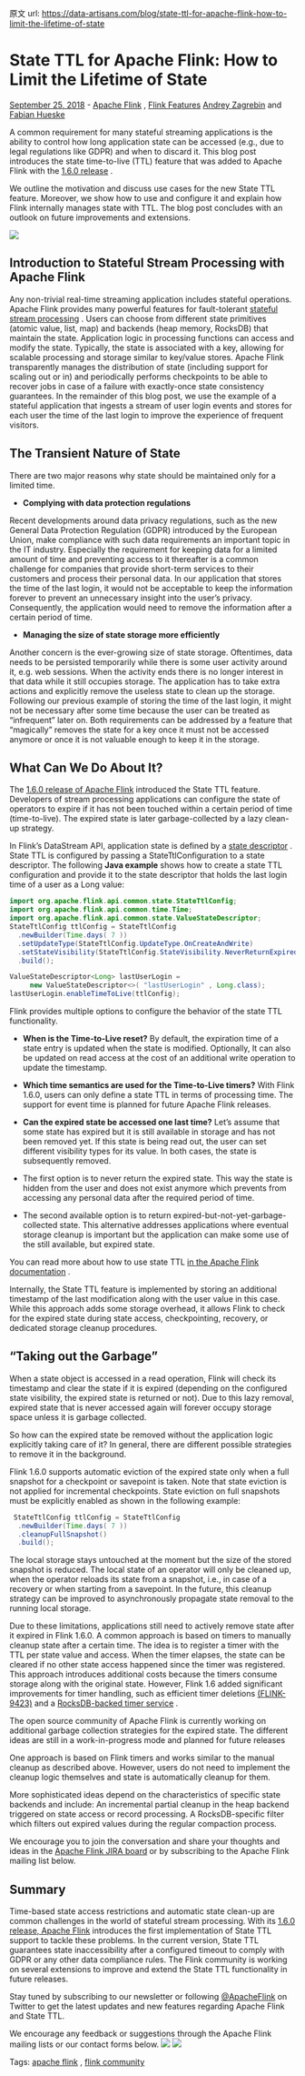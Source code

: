 原文 url:	https://data-artisans.com/blog/state-ttl-for-apache-flink-how-to-limit-the-lifetime-of-state

# State TTL for Apache Flink: How to Limit the Lifetime of State

[September 25, 2018](https://data-artisans.com/blog/2018/09/25) - [Apache Flink](https://data-artisans.com/blog/category/apache-flink) , [Flink Features](https://data-artisans.com/blog/category/flink-features)
[Andrey Zagrebin](https://data-artisans.com/blog/author/andrey-zagrebin) and [Fabian Hueske](https://data-artisans.com/blog/author/fabian)

A common requirement for many stateful streaming applications is the ability to control how long application state can be accessed (e.g., due to legal regulations like GDPR) and when to discard it. This blog post introduces the state time-to-live (TTL) feature that was added to Apache Flink with the [1.6.0 release](https://data-artisans.com/blog/apache-flink-1-6-0-whats-new-in-the-latest-apache-flink-release) .

We outline the motivation and discuss use cases for the new State TTL feature. Moreover, we show how to use and configure it and explain how Flink internally manages state with TTL. The blog post concludes with an outlook on future improvements and extensions.



 ![](./pics/0cbea3a6-8bc8-42a6-b4bb-53c02c032e2f)


## Introduction to Stateful Stream Processing with Apache Flink

Any non-trivial real-time streaming application includes stateful operations. Apache Flink provides many powerful features for fault-tolerant [stateful stream processing](https://data-artisans.com/what-is-stream-processing) . Users can choose from different state primitives (atomic value, list, map) and backends (heap memory, RocksDB) that maintain the state. Application logic in processing functions can access and modify the state. Typically, the state is associated with a key, allowing for scalable processing and storage similar to key/value stores. Apache Flink transparently manages the distribution of state (including support for scaling out or in) and periodically performs checkpoints to be able to recover jobs in case of a failure with exactly-once state consistency guarantees.
In the remainder of this blog post, we use the example of a stateful application that ingests a stream of user login events and stores for each user the time of the last login to improve the experience of frequent visitors.



## The Transient Nature of State

There are two major reasons why state should be maintained only for a limited time.

- **Complying with data protection regulations**

Recent developments around data privacy regulations, such as the new General Data Protection Regulation (GDPR) introduced by the European Union, make compliance with such data requirements an important topic in the IT industry.  Especially the requirement for keeping data for a limited amount of time and preventing access to it thereafter is a common challenge for companies that provide short-term services to their customers and process their personal data. In our application that stores the time of the last login, it would not be acceptable to keep the information forever to prevent an unnecessary insight into the user’s privacy. Consequently, the application would need to remove the information after a certain period of time.

- **Managing the size of state storage more efficiently**

Another concern is the ever-growing size of state storage. Oftentimes, data needs to be persisted temporarily while there is some user activity around it, e.g. web sessions. When the activity ends there is no longer interest in that data while it still occupies storage. The application has to take extra actions and explicitly remove the useless state to clean up the storage. Following our previous example of storing the time of the last login, it might not be necessary after some time because the user can be treated as “infrequent” later on.
Both requirements can be addressed by a feature that “magically” removes the state for a key once it must not be accessed anymore or once it is not valuable enough to keep it in the storage.

## What Can We Do About It?


The [1.6.0 release of Apache Flink](https://data-artisans.com/blog/apache-flink-1-6-0-whats-new-in-the-latest-apache-flink-release) introduced the State TTL feature. Developers of stream processing applications can configure the state of operators to expire if it has not been touched within a certain period of time (time-to-live). The expired state is later garbage-collected by a lazy clean-up strategy.

 In Flink’s DataStream API, application state is defined by a [state descriptor](https://ci.apache.org/projects/flink/flink-docs-release-1.6/dev/stream/state/state.html#using-managed-keyed-state) . State TTL is configured by passing a StateTtlConfiguration to a state descriptor. The following **Java example** shows how to create a state TTL configuration and provide it to the state descriptor that holds the last login time of a user as a Long value:

``` java
import org.apache.flink.api.common.state.StateTtlConfig;
import org.apache.flink.api.common.time.Time;
import org.apache.flink.api.common.state.ValueStateDescriptor;
StateTtlConfig ttlConfig = StateTtlConfig
  .newBuilder(Time.days( 7 ))
  .setUpdateType(StateTtlConfig.UpdateType.OnCreateAndWrite)
  .setStateVisibility(StateTtlConfig.StateVisibility.NeverReturnExpired)
  .build();

ValueStateDescriptor<Long> lastUserLogin =
     new ValueStateDescriptor<>( "lastUserLogin" , Long.class);
lastUserLogin.enableTimeToLive(ttlConfig);
```

Flink provides multiple options to configure the behavior of the state TTL functionality.
 - **When is the Time-to-Live reset?**
 By default, the expiration time of a state entry is updated when the state is modified. Optionally, It can also be updated on read access at the cost of an additional write operation to update the timestamp.
 - **Which time semantics are used for the Time-to-Live timers?**
 With Flink 1.6.0, users can only define a state TTL in terms of processing time. The support for event time is planned for future Apache Flink releases.
 - **Can the expired state be accessed one last time?**
 Let’s assume that some state has expired but it is still available in storage and has not been removed yet. If this state is being read out, the user can set different visibility types for its value. In both cases, the state is subsequently removed.


- The first option is to never return the expired state. This way the state is hidden from the user and does not exist anymore which prevents from accessing any personal data after the required period of time.
- The second available option is to return expired-but-not-yet-garbage-collected state. This alternative addresses applications where eventual storage cleanup is important but the application can make some use of the still available, but expired state.

You can read more about how to use state TTL [in the Apache Flink documentation](https://ci.apache.org/projects/flink/flink-docs-release-1.6/dev/stream/state/state.html#state-time-to-live-ttl) .

 Internally, the State TTL feature is implemented by storing an additional timestamp of the last modification along with the user value in this case. While this approach adds some storage overhead, it allows Flink to check for the expired state during state access, checkpointing, recovery, or dedicated storage cleanup procedures.

## “Taking out the Garbage”

When a state object is accessed in a read operation, Flink will check its timestamp and clear the state if it is expired (depending on the configured state visibility, the expired state is returned or not). Due to this lazy removal, expired state that is never accessed again will forever occupy storage space unless it is garbage collected.

 So how can the expired state be removed without the application logic explicitly taking care of it? In general, there are different possible strategies to remove it in the background.

 Flink 1.6.0 supports automatic eviction of the expired state only when a full snapshot for a checkpoint or savepoint is taken. Note that state eviction is not applied for incremental checkpoints. State eviction on full snapshots must be explicitly enabled as shown in the following example:

```java
 StateTtlConfig ttlConfig = StateTtlConfig
  .newBuilder(Time.days( 7 ))
  .cleanupFullSnapshot()
  .build();
```

 The local storage stays untouched at the moment but the size of the stored snapshot is reduced. The local state of an operator will only be cleaned up, when the operator reloads its state from a snapshot, i.e., in case of a recovery or when starting from a savepoint. In the future, this cleanup strategy can be improved to asynchronously propagate state removal to the running local storage.

 Due to these limitations, applications still need to actively remove state after it expired in Flink 1.6.0. A common approach is based on timers to manually cleanup state after a certain time. The idea is to register a timer with the TTL per state value and access. When the timer elapses, the state can be cleared if no other state access happened since the timer was registered. This approach introduces additional costs because the timers consume storage along with the original state. However, Flink 1.6 added significant improvements for timer handling, such as efficient timer deletions [(FLINK-9423)](https://issues.apache.org/jira/browse/FLINK-9423)  and a [RocksDB-backed timer service](https://ci.apache.org/projects/flink/flink-docs-stable/ops/state/large_state_tuning.html#tuning-rocksdb) .


The open source community of Apache Flink is currently working on additional garbage collection strategies for the expired state. The different ideas are still in a work-in-progress mode and planned for future releases

 One approach is based on Flink timers and works similar to the manual cleanup as described above. However, users do not need to implement the cleanup logic themselves and state is automatically cleanup for them.

 More sophisticated ideas depend on the characteristics of specific state backends and include:
 An incremental partial cleanup in the heap backend triggered on state access or record processing.
 A RocksDB-specific filter which filters out expired values during the regular compaction process.

 We encourage you to join the conversation and share your thoughts and ideas in the [Apache Flink JIRA board](https://issues.apache.org/jira/projects/FLINK/summary) or by subscribing to the Apache Flink mailing list below.

## Summary

Time-based state access restrictions and automatic state clean-up are common challenges in the world of stateful stream processing. With its [1.6.0 release, Apache Flink](https://data-artisans.com/blog/apache-flink-1-6-0-whats-new-in-the-latest-apache-flink-release) introduces the first implementation of State TTL support to tackle these problems. In the current version, State TTL guarantees state inaccessibility after a configured timeout to comply with GDPR or any other data compliance rules. The Flink community is working on several extensions to improve and extend the State TTL functionality in future releases.

 Stay tuned by subscribing to our newsletter or following [@ApacheFlink](https://twitter.com/ApacheFlink) on Twitter to get the latest updates and new features regarding Apache Flink and State TTL.

 We encourage any feedback or suggestions through the Apache Flink mailing lists or our contact forms below.
 [![](./pics/410283a9-776b-48b2-926b-a7c2af92b9ff)](https://flink.apache.org/community.html) [![](./pics/3bdc0070-047f-4692-9ec4-da7f4f6f98bd)](https://data-artisans.com/contact)   









Tags: [apache flink](https://data-artisans.com/blog/tag/apache-flink) , [flink community](https://data-artisans.com/blog/tag/flink-community)
